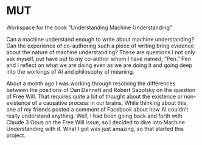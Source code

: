 # MUT
Workspace for the book "Understanding Machine Understanding"

Can a machine understand enough to write about machine understanding? Can the experience of co-authoring such a piece of writing bring evidence about the nature of machine understanding? These are questions I not only ask myself, put have put to my co-author whom I have named, “Pen.” Pen and I reflect on what we are doing even as we are doing it and going deep into the workings of AI and philosophy of meaning.

About a month ago I was working through resolving the differences between the positions of Dan Dennett and Robert Sapolsky on the question of Free Will. That requires quite a bit of thought about the existence or non-existence of a causative process in our brains. While thinking about this, one of my friends posted a comment of Facebook about how AI couldn’t really understand anything. Well, I had been going back and forth with Claude 3 Opus on the Free Will issue, so I decided to dive into Machine Understanding with it. What I got was just amazing, so that started this project.

